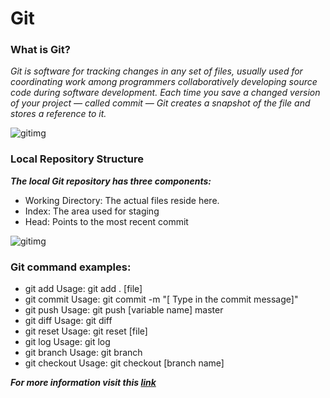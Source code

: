 # Git 
### What is Git?
*Git is software for tracking changes in any set of files, usually used for coordinating work among programmers collaboratively developing source code during software development. Each time you save a changed version of your project — called commit — Git creates a snapshot of the file and stores a reference to it.*

![gitimg](https://blog.udemy.com/wp-content/uploads/2015/08/image066.png)

### Local Repository Structure
***The local Git repository has three components:***

- Working Directory: The actual files reside here.
- Index: The area used for staging
- Head: Points to the most recent commit

![gitimg](https://blog.udemy.com/wp-content/uploads/2015/08/image036.png) 

### Git command examples:
* git add Usage: git add . [file] 
* git commit Usage: git commit -m "[ Type in the commit message]"
* git push Usage: git push [variable name] master
* git diff Usage: git diff 
* git reset Usage: git reset [file] 
* git log Usage: git log 
* git branch Usage: git branch 
* git checkout Usage: git checkout [branch name] 

***For more information visit this [link](https://blog.udemy.com/git-tutorial-a-comprehensive-guide/)*** 


